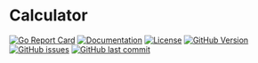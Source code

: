 # Calculator

[![Go Report Card](https://goreportcard.com/badge/github.com/apavanello/gRPC-Calculato)](https://goreportcard.com/report/github.com/apavanello/gRPC-Calculato) [![Documentation](https://godoc.org/github.com/apavanello/gRPC-Calculato?status.svg)](http://godoc.org/github.com/apavanello/gRPC-Calculato) [![License](https://img.shields.io/badge/license-Apache%20v2-orange.svg)](https://github.com/apavanello/gRPC-Calculato/raw/master/LICENSE) [![GitHub Version](https://img.shields.io/github/v/release/apavanello/gRPC-Calculato)](https://github.com/apavanello/gRPC-Calculato/releases) [![GitHub issues](https://img.shields.io/github/issues/apavanello/gRPC-Calculato.svg)](https://github.com/apavanello/gRPC-Calculato/issues) [![GitHub last commit](https://img.shields.io/github/last-commit/apavanello/gRPC-Calculato.svg)](https://github.com/apavanello/gRPC-Calculato)
